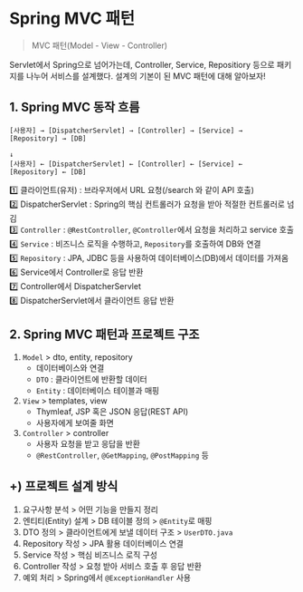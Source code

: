 # Spring MVC 패턴

> MVC 패턴(Model - View - Controller)

Servlet에서 Spring으로 넘어가는데, Controller, Service, Repositiory 등으로 패키지를 나누어 서비스를 설계했다. 설계의 기본이 된 MVC 패턴에 대해 알아보자!

## 1. Spring MVC 동작 흐름

```shell
[사용자] → [DispatcherServlet] → [Controller] → [Service] → [Repository] → [DB]
                                                                            ↓
[사용자] ← [DispatcherServlet] ← [Controller] ← [Service] ← [Repository] ← [DB]
```

1️⃣ 클라이언트(유저) : 브라우저에서 URL 요청(/search 와 같이 API 호출)    
2️⃣ DispatcherServlet : Spring의 핵심 컨트롤러가 요청을 받아 적절한 컨트롤러로 넘김    
3️⃣ `Controller` : `@RestController`, `@Controller`에서 요청을 처리하고 service 호출    
4️⃣ `Service` : 비즈니스 로직을 수행하고, `Repository`를 호출하여 DB와 연결    
5️⃣ `Repository` : JPA, JDBC 등을 사용하여 데이터베이스(DB)에서 데이터를 가져옴   
6️⃣ Service에서 Controller로 응답 반환   
7️⃣ Controller에서 DispatcherServlet   
8️⃣ DispatcherServlet에서 클라이언트 응답 반환   
   

## 2. Spring MVC 패턴과 프로젝트 구조

1. `Model` > dto, entity, repository
   - 데이터베이스와 연결
   - `DTO` : 클라이언트에 반환할 데이터
   - `Entity` : 데이터베이스 테이블과 매핑
2. `View` > templates, view
   - Thymleaf, JSP 혹은 JSON 응답(REST API)
   - 사용자에게 보여줄 화면
3. `Controller` > controller
   - 사용자 요청을 받고 응답을 반환
   - `@RestController`, `@GetMapping`, `@PostMapping` 등

## +) 프로젝트 설계 방식

1. 요구사항 분석 > 어떤 기능을 만들지 정리
2. 엔티티(Entity) 설계 > DB 테이블 정의 > `@Entity`로 매핑
3. DTO 정의 > 클라이언트에게 보낼 데이터 구조 > `UserDTO.java`
4. Repository 작성 > JPA 활용 데이터베이스 연결
5. Service 작성 > 핵심 비즈니스 로직 구성
6. Controller 작성 > 요청 받아 서비스 호출 후 응답 반환
7. 예외 처리 > Spring에서 `@ExceptionHandler` 사용
